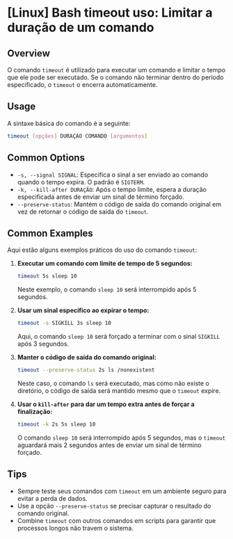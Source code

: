 # [Linux] Bash timeout uso: Limitar a duração de um comando

## Overview
O comando `timeout` é utilizado para executar um comando e limitar o tempo que ele pode ser executado. Se o comando não terminar dentro do período especificado, o `timeout` o encerra automaticamente.

## Usage
A sintaxe básica do comando é a seguinte:

```bash
timeout [opções] DURAÇÃO COMANDO [argumentos]
```

## Common Options
- `-s, --signal SIGNAL`: Especifica o sinal a ser enviado ao comando quando o tempo expira. O padrão é `SIGTERM`.
- `-k, --kill-after DURAÇÃO`: Após o tempo limite, espera a duração especificada antes de enviar um sinal de término forçado.
- `--preserve-status`: Mantém o código de saída do comando original em vez de retornar o código de saída do `timeout`.

## Common Examples
Aqui estão alguns exemplos práticos do uso do comando `timeout`:

1. **Executar um comando com limite de tempo de 5 segundos:**
   ```bash
   timeout 5s sleep 10
   ```
   Neste exemplo, o comando `sleep 10` será interrompido após 5 segundos.

2. **Usar um sinal específico ao expirar o tempo:**
   ```bash
   timeout -s SIGKILL 3s sleep 10
   ```
   Aqui, o comando `sleep 10` será forçado a terminar com o sinal `SIGKILL` após 3 segundos.

3. **Manter o código de saída do comando original:**
   ```bash
   timeout --preserve-status 2s ls /nonexistent
   ```
   Neste caso, o comando `ls` será executado, mas como não existe o diretório, o código de saída será mantido mesmo que o `timeout` expire.

4. **Usar o `kill-after` para dar um tempo extra antes de forçar a finalização:**
   ```bash
   timeout -k 2s 5s sleep 10
   ```
   O comando `sleep 10` será interrompido após 5 segundos, mas o `timeout` aguardará mais 2 segundos antes de enviar um sinal de término forçado.

## Tips
- Sempre teste seus comandos com `timeout` em um ambiente seguro para evitar a perda de dados.
- Use a opção `--preserve-status` se precisar capturar o resultado do comando original.
- Combine `timeout` com outros comandos em scripts para garantir que processos longos não travem o sistema.